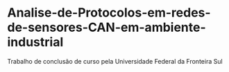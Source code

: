 # Analise-de-Protocolos-em-redes-de-sensores-CAN-em-ambiente-industrial
Trabalho de conclusão de curso pela Universidade Federal da Fronteira Sul
